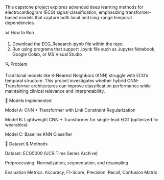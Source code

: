 This capstone project explores advanced deep learning methods for electrocardiogram (ECG) signal classification, emphasizing transformer-based models that capture both local and long-range temporal dependencies.

📊 How to Run

1. Download the ECG_Research.ipynb file within the repo.
2. Run using programs that support .ipynb file such as Jupyter Notebook, Google Colab, or MS Visual Studio

🔍 Problem

Traditional models like K-Nearest Neighbors (KNN) struggle with ECG’s temporal structure. This project investigates whether hybrid CNN-Transformer architectures can improve classification performance while maintaining clinical relevance and interpretability.

🧠 Models Implemented

Model A: CNN + Transformer with Link Constraint Regularization

Model B: Lightweight CNN + Transformer for single-lead ECG (optimized for wearables)

Model C: Baseline KNN Classifier

🧪 Dataset & Methods

Dataset: ECG5000 (UCR Time Series Archive)

Preprocessing: Normalization, segmentation, and resampling

Evaluation Metrics: Accuracy, F1-Score, Precision, Recall, Confusion Matrix
